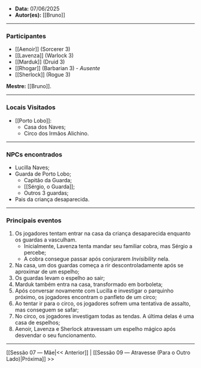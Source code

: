 - **Data:** 07/06/2025
- **Autor(es):** [[Bruno]]

---

### Participantes

- [[Aenoir]] (Sorcerer 3)
- [[Lavenza]] (Warlock 3)
- [[Marduk]] (Druid 3)
- [[Rhogar]] (Barbarian 3) - *Ausente*
- [[Sherlock]] (Rogue 3)

**Mestre:** [[Bruno]].

---  

### Locais Visitados

- [[Porto Lobo]]:
	- Casa dos Naves;
	- Circo dos Irmãos Alichino.

---

### NPCs encontrados

- Lucilla Naves;
- Guarda de Porto Lobo;
	- Capitão da Guarda;
	- [[Sérgio, o Guarda]];
	- Outros 3 guardas;
- Pais da criança desaparecida.

---

### Principais eventos

1. Os jogadores tentam entrar na casa da criança desaparecida enquanto os guardas a vasculham.
	- Inicialmente, Lavenza tenta mandar seu familiar cobra, mas Sérgio a percebe;
	- A cobra consegue passar após conjurarem *Invisibility* nela.
2. Na casa, um dos guardas começa a rir descontroladamente após se aproximar de um espelho;
3. Os guardas levam o espelho ao sair;
4. Marduk também entra na casa, transformado em borboleta;
5. Após conversar novamente com Lucilla e investigar o parquinho próximo, os jogadores encontram o panfleto de um circo;
6. Ao tentar ir para o circo, os jogadores sofrem uma tentativa de assalto, mas conseguem se safar;
7. No circo, os jogadores investigam todas as tendas. A última delas é uma casa de espelhos;
8. Aenoir, Lavenza e Sherlock atravessam um espelho mágico após desvendar o seu funcionamento.

---

[[Sessão 07 ― Mãe|<< Anterior]] | [[Sessão 09 ― Atravesse (Para o Outro Lado)|Próxima]] >>